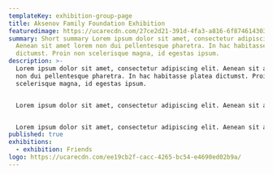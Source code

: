 ```yaml
---
templateKey: exhibition-group-page
title: Aksenov Family Foundation Exhibition
featuredimage: https://ucarecdn.com/27ce2d21-391d-4fa3-a816-6f8746143037/
summary: Short summary Lorem ipsum dolor sit amet, consectetur adipiscing elit.
  Aenean sit amet lorem non dui pellentesque pharetra. In hac habitasse platea
  dictumst. Proin non scelerisque magna, id egestas ipsum.
description: >-
  Lorem ipsum dolor sit amet, consectetur adipiscing elit. Aenean sit amet lorem
  non dui pellentesque pharetra. In hac habitasse platea dictumst. Proin non
  scelerisque magna, id egestas ipsum.


  Lorem ipsum dolor sit amet, consectetur adipiscing elit. Aenean sit amet lorem non dui pellentesque pharetra. In hac habitasse platea dictumst. Proin non scelerisque magna, id egestas ipsum.


  Lorem ipsum dolor sit amet, consectetur adipiscing elit. Aenean sit amet lorem non dui pellentesque pharetra. In hac habitasse platea dictumst. Proin non scelerisque magna, id egestas ipsum.
published: true
exhibitions:
  - exhibition: Friends
logo: https://ucarecdn.com/ee19cb2f-cacc-4265-bc54-e4690ed02b9a/
---
```

